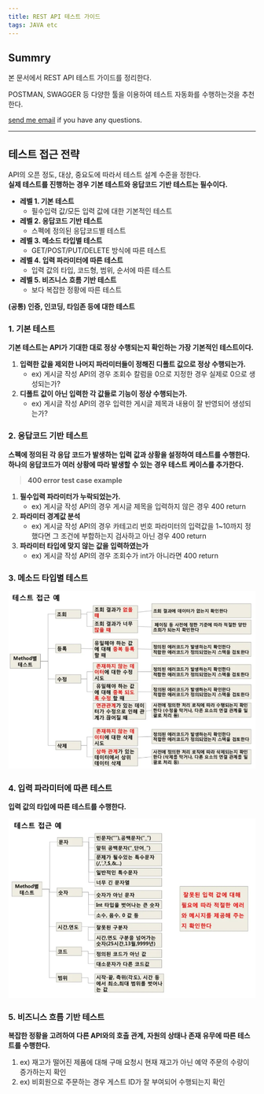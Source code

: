 ```yaml
---
title: REST API 테스트 가이드
tags: JAVA etc
---
```


## Summry

본 문서에서 REST API 테스트 가이드를 정리한다.

POSTMAN, SWAGGER 등 다양한 툴을 이용하여 테스트 자동화를 수행하는것을 추천한다.  

[send me email](mailto:jewel7492@gmail.com) if you have any questions.

<!--more-->

---

## 테스트 접근 전략

API의 오픈 정도, 대상, 중요도에 따라서 테스트 설계 수준을 정한다.  
**실제 테스트를 진행하는 경우 기본 테스트와 응답코드 기반 테스트는 필수이다.**

* **레벨 1. 기본 테스트**
  * 필수입력 값/모든 입력 값에 대한 기본적인 테스트
* **레벨 2. 응답코드 기반 테스트**
  * 스펙에 정의된 응답코드별 테스트
* **레벨 3. 메소드 타입별 테스트**
  * GET/POST/PUT/DELETE 방식에 따른 테스트
* **레벨 4. 입력 파라미터에 따른 테스트**
  * 입력 값의 타입, 코드형, 범위, 순서에 따른 테스트
* **레벨 5. 비즈니스 흐름 기반 테스트**
  * 보다 복잡한 정황에 따른 테스트

**(공통) 인증, 인코딩, 타임존 등에 대한 테스트**

### 1. 기본 테스트

**기본 테스트는 API가 기대한 대로 정상 수행되는지 확인하는 가장 기본적인 테스트이다.**

1. **입력한 값을 제외한 나머지 파라미터들이 정해진 디폴트 값으로 정상 수행되는가.**
    * ex) 게시글 작성 API의 경우 조회수 칼럼을 0으로 지정한 경우 실제로 0으로 생성되는가?
2. **디폴트 값이 아닌 입력한 각 값들로 기능이 정상 수행되는가.**
    * ex) 게시글 작성 API의 경우 입력한 게시글 제목과 내용이 잘 반영되어 생성되는가?

### 2. 응답코드 기반 테스트

**스펙에 정의된 각 응답 코드가 발생하는 입력 값과 상황을 설정하여 테스트를 수행한다.**  
**하나의 응답코드가 여러 상황에 따라 발생할 수 있는 경우 테스트 케이스를 추가한다.**  

> **400 error test case example**
1. **필수입력 파라미터가 누락되었는가.**
    * ex) 게시글 작성 API의 경우 게시글 제목을 입력하지 않은 경우 400 return
2. **파라미터 경계값 분석**
    * ex) 게시글 작성 API의 경우 카테고리 번호 파라미터의 입력값을 1~10까지 정했다면 그 조건에 부합하는지 검사하고 아닌 경우 400 return
3. **파라미터 타입에 맞지 않는 값을 입력하였는가**  
    * ex) 게시글 작성 API의 경우 조회수가 int가 아니라면 400 return

### 3. 메소드 타입별 테스트

![그림1](/assets/Spring_boot/restapi_test/1.png)  

### 4. 입력 파라미터에 따른 테스트

**입력 값의 타입에 따른 테스트를 수행한다.**

![그림2](/assets/Spring_boot/restapi_test/2.png)  

### 5. 비즈니스 흐름 기반 테스트

**복잡한 정황을 고려하여 다른 API와의 호출 관계, 자원의 상태나 존재 유무에 따른 테스트를 수행한다.**

1. ex) 재고가 떨어진 제품에 대해 구매 요청시 현재 재고가 아닌 예약 주문의 수량이 증가하는지 확인
2. ex) 비회원으로 주문하는 경우 게스트 ID가 잘 부여되어 수행되는지 확인
